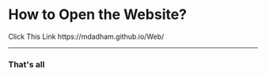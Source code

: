 <h1>How to Open the Website?</h1>
<p>Click This Link https://mdadham.github.io/Web/</p>
<hr>
<h3>That's all</h3>
